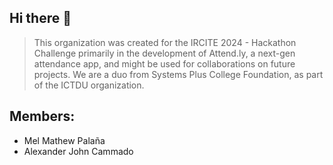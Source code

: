 ## Hi there 👋

<!--

**Here are some ideas to get you started:**

🙋‍♀️ A short introduction - what is your organization all about?
🌈 Contribution guidelines - how can the community get involved?
👩‍💻 Useful resources - where can the community find your docs? Is there anything else the community should know?
🍿 Fun facts - what does your team eat for breakfast?
🧙 Remember, you can do mighty things with the power of [Markdown](https://docs.github.com/github/writing-on-github/getting-started-with-writing-and-formatting-on-github/basic-writing-and-formatting-syntax)
-->

> This organization was created for the IRCITE 2024 - Hackathon Challenge primarily in the development of Attend.ly, a next-gen attendance app, and might be used for collaborations on future projects. We are a duo from Systems Plus College Foundation, as part of the ICTDU organization.

## Members:
- Mel Mathew Palaña
- Alexander John Cammado
